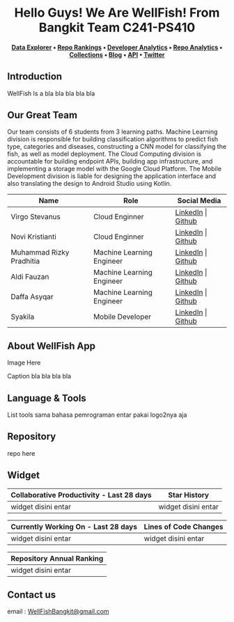 <h1 align="center">Hello Guys! We Are WellFish! From Bangkit Team C241-PS410</h1>

<h4 align="center">
  <b><a href="#">Data Explorer</a></b>
  •
  <b><a href="#">Repo Rankings</a></b>
  •
  <b><a href="#">Developer Analytics</a></b>
  •
  <a href="#">Repo Analytics</a>
  •
  <a href="#">Collections</a>
  •
  <a href="#">Blog</a>
  •
  <a href="#">API</a>
  •
  <a href="#">Twitter</a>
</h3>

## Introduction

WellFish Is a bla bla bla bla bla  

## Our Great Team
Our team consists of 6 students from 3 learning paths. Machine Learning division is responsible for building classification algorithms to predict fish type, categories and diseases, constructing a CNN model for classifying the fish, as well as model deployment. The Cloud Computing division is accountable for building endpoint APIs, building app infrastructure, and implementing a storage model with the Google Cloud Platform. The Mobile Development division is liable for designing the application interface and also translating the design to Android Studio using Kotlin.

| Name | Role | Social Media |
| ---- | ---- | ------------ |
| Virgo Stevanus | Cloud Enginner | <a href="https://www.linkedin.com/in/virgo-stevanus-b414b3223/">LinkedIn</a> \| <a href="https://github.com/Virgo-SSS">Github</a> |
| Novi Kristianti | Cloud Enginner | <a href="https://www.linkedin.com/in/novi-kristianti/">LinkedIn</a> \| <a href="https://github.com/kristinaovi">Github</a> |
| Muhammad Rizky Pradhitia | Machine Learning Engineer | <a href="https://www.linkedin.com/in/rizkypradhitia/">LinkedIn</a> \| <a href="https://github.com/RizkyPradhitia">Github</a> |
| Aldi Fauzan | Machine Learning Engineer | <a href="https://www.linkedin.com/in/aldifauzan/">LinkedIn</a> \| <a href="https://github.com/aaldifauzan">Github</a> |
| Daffa Asyqar | Machine Learning Engineer | <a href="http://www.linkedin.com/in/daffasyqarrr">LinkedIn</a> \| <a href="https://github.com/khalishekahmad">Github</a> |
| Syakila | Mobile Developer | <a href="https://www.linkedin.com/in/syakila-b763b7183/">LinkedIn</a> \| <a href="www.linkedin.com/in/virgo-stevanus-b414b3223">Github</a> |


## About WellFish App
Image Here

Caption bla bla bla bla

## Language & Tools
List tools sama bahasa pemrograman entar pakai logo2nya aja

## Repository
repo here

## Widget

| Collaborative Productivity - Last 28 days | Star History |
| ----------- | ----------- |
|widget disini entar|widget disini entar|

| Currently Working On - Last 28 days | Lines of Code Changes |
| ----------- | ----------- |
|widget disini entar|widget disini entar|

| Repository Annual Ranking |
| ----------- |
| widget disini entar |

## Contact us
email : WellFishBangkit@gmail.com
